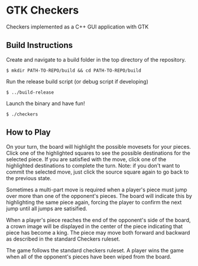 # GTK Checkers
Checkers implemented as a C++ GUI application with GTK

## Build Instructions
Create and navigate to a build folder in the top directory of the repository.

`$ mkdir PATH-TO-REPO/build && cd PATH-TO-REPO/build`

Run the release build script (or debug script if developing)

`$ ../build-release`

Launch the binary and have fun!

`$ ./checkers`


## How to Play

On your turn, the board will highlight the possible movesets for your pieces. Click one of the highlighted squares to see the possible destinations for the selected piece. If you are satisfied with the move, click one of the highlighted destinations to complete the turn. Note: if you don't want to commit the selected move, just click the source square again to go back to the previous state. 

Sometimes a multi-part move is required when a player's piece must jump over more than one of the opponent's pieces. The board will indicate this by highlighting the same piece again, forcing the player to confirm the next jump until all jumps are satisified. 

When a player's piece reaches the end of the opponent's side of the board, a crown image will be displayed in the center of the piece indicating that piece has become a king. The piece may move both forward and backward as described in the standard Checkers ruleset.

The game follows the standard checkers ruleset. A player wins the game when all of the opponent's pieces have been wiped from the board. 
